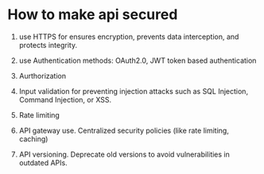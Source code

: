 # How to make api secured

1. use HTTPS for ensures encryption, prevents data interception, and protects integrity.

2. use Authentication methods: OAuth2.0, JWT token based authentication

3. Aurthorization

4. Input validation for preventing injection attacks such as SQL Injection, Command Injection, or XSS.

5. Rate limiting

6. API gateway use. Centralized security policies (like rate limiting, caching)

7. API versioning. Deprecate old versions to avoid vulnerabilities in outdated APIs.